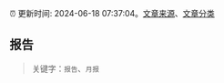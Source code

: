 :alarm_clock: 更新时间: 2024-06-18 07:37:04。[文章来源](/README.md)、[文章分类](/TAGS.md)

## 报告


> 关键字：`报告`、`月报`



